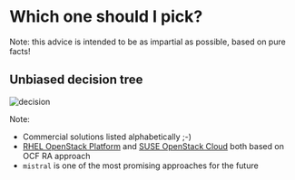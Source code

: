 <!-- .slide: data-state="section-break" id="advice" data-timing="10" -->
# Which one should I pick?

Note: this advice is intended to be as impartial as possible, based
on pure facts!


<!-- .slide: data-state="normal" id="decision-tree" data-timing="120" -->
## Unbiased decision tree

<img alt="decision" data-src="images/decision-tree.svg"
     class="full-slide" />

Note:

-   Commercial solutions listed alphabetically ;-)
-   [RHEL OpenStack Platform](https://access.redhat.com/products/red-hat-enterprise-linux-openstack-platform/)
and [SUSE OpenStack Cloud](http://suse.com/cloud)
both based on OCF RA approach
-   `mistral` is one of the most promising approaches for the future
